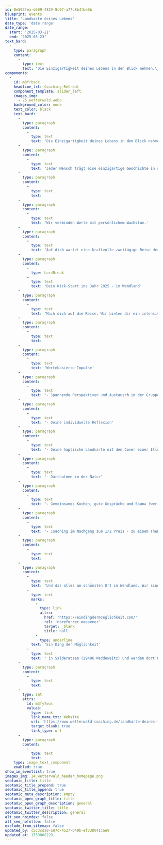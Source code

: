 ```yaml
---
id: 0e592fea-d609-4829-8c07-a77c8b4fbe0b
blueprint: events
title: 'Landkarte deines Lebens'
date_type: 'date range'
date_range:
  start: '2025-03-21'
  end: '2025-03-23'
text_bard:
  -
    type: paragraph
    content:
      -
        type: text
        text: "Die Einzigartigkeit deines Lebens in den Blick nehmen.\_ Wir öffnen mit unserer wertebasierten Persönlichkeitsentwicklung gemeinsam Türen."
components:
  -
    id: m3frbzdc
    headline_txt: Coaching-Retreat
    component_template: slider_left
    images_img:
      - 25_wetterwald.webp
    background_color: none
    text_color: black
    text_bard:
      -
        type: paragraph
        content:
          -
            type: text
            text: 'Die Einzigartigkeit deines Lebens in den Blick nehmen.'
      -
        type: paragraph
        content:
          -
            type: text
            text: 'Jeder Mensch trägt eine einzigartige Geschichte in sich – eine Geschichte voller Erlebnisse, Herausforderungen und Wendepunkte. Mit unserer Landkarte Deines Lebens kannst du den Spuren deines eigenen Lebens nachgehen, Gipfel und Täler nochmal betrachten, ein neues Licht auf deine Entwicklungen werfen und so den Blick für deinen weiteren Weg schärfen.'
      -
        type: paragraph
        content:
          -
            type: text
            text: ​
      -
        type: paragraph
        content:
          -
            type: text
            text: 'Wir verbinden Werte mit persönlichem Wachstum.'
      -
        type: paragraph
        content:
          -
            type: text
            text: 'Auf dich wartet eine kraftvolle zweitägige Reise der Selbstreflexion und Persönlichkeitsentwicklung. Gemeinsam betrachten wir die Schlüsselmomente deines Lebens, erkennen Muster und Werte, die dich geprägt haben und identifizieren ungenutzte Potenziale. Persönlichkeit wächst dort, wo Werte gelebt werden.'
      -
        type: paragraph
        content:
          -
            type: hardBreak
          -
            type: text
            text: 'Dein Kick-Start ins Jahr 2025 - im Wendland'
      -
        type: paragraph
        content:
          -
            type: text
            text: '​Mach dich auf die Reise. Wir bieten dir ein intensives und bereicherndes Wochenende mit Raum für:'
      -
        type: paragraph
        content:
          -
            type: text
            text: ​
      -
        type: paragraph
        content:
          -
            type: text
            text: 'Wertebasierte Impulse'
      -
        type: paragraph
        content:
          -
            type: text
            text: '- Spannende Perspektiven und Austausch in der Gruppe (10 Personen)'
      -
        type: paragraph
        content:
          -
            type: text
            text: '- Deine individuelle Reflexion'
      -
        type: paragraph
        content:
          -
            type: text
            text: '- Deine haptische Landkarte mit dem Cover einer Illustratorin'
      -
        type: paragraph
        content:
          -
            type: text
            text: '- Durchatmen in der Natur'
      -
        type: paragraph
        content:
          -
            type: text
            text: '- Gemeinsames Kochen, gute Gespräche und Sauna (wer will)'
      -
        type: paragraph
        content:
          -
            type: text
            text: '- Coaching im Nachgang zum 1/2 Preis - zu einem Thema deiner Wahl'
      -
        type: paragraph
        content:
          -
            type: text
            text: ​
      -
        type: paragraph
        content:
          -
            type: text
            text: 'Und das alles am schönsten Ort im Wendland. Wir sind zu Gast bei '
          -
            type: text
            marks:
              -
                type: link
                attrs:
                  href: 'https://eindingdermoeglichkeit.com/'
                  rel: 'noreferrer noopener'
                  target: _blank
                  title: null
              -
                type: underline
            text: 'Ein Ding der Möglichkeit'
          -
            type: text
            text: ' in Salderatzen (29496 Waddeweitz) und werden dort mit regional, vegetarischem Soul Food (bio) verwöhnt.'
      -
        type: paragraph
        content:
          -
            type: text
            text: ​
      -
        type: set
        attrs:
          id: m3fy7wus
          values:
            type: link
            link_name_txt: Website
            url: 'https://www.wetterwald-coaching.de/landkarte-deines-lebens'
            target_blank: true
            link_type: url
      -
        type: paragraph
        content:
          -
            type: text
            text: ​
    type: image_text_component
    enabled: true
show_in_eventlist: true
images_img: 24_wetterwald_header_homepage.png
seotamic_title: title
seotamic_title_prepend: true
seotamic_title_append: true
seotamic_meta_description: empty
seotamic_open_graph_title: title
seotamic_open_graph_description: general
seotamic_twitter_title: title
seotamic_twitter_description: general
alt_seo_noindex: false
alt_seo_nofollow: false
exclude_from_sitemap: false
updated_by: c5c3cda0-a87c-4527-b49b-ef338041cae9
updated_at: 1739800220
---
```

